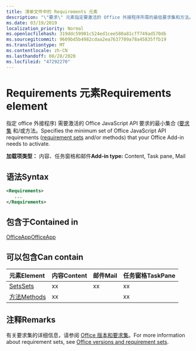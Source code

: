 ```yaml
---
title: 清单文件中的 Requirements 元素
description: "\"要求\" 元素指定要激活的 Office 外接程序所需的最低要求集和方法。"
ms.date: 03/19/2019
localization_priority: Normal
ms.openlocfilehash: 319ddc59901c524ed1cee580a81cff749ad570db
ms.sourcegitcommit: 9609bd5b4982cdaa2ea7637709a78a45835ffb19
ms.translationtype: MT
ms.contentlocale: zh-CN
ms.lasthandoff: 08/28/2020
ms.locfileid: "47292270"
---
```

# <a name="requirements-element"></a><span data-ttu-id="35f2c-103">Requirements 元素</span><span class="sxs-lookup"><span data-stu-id="35f2c-103">Requirements element</span></span>

<span data-ttu-id="35f2c-104">指定 office 外接程序) 需要激活的 Office JavaScript API 要求的最小集合 ([要求集](../../develop/office-versions-and-requirement-sets.md#specify-office-applications-and-requirement-sets) 和/或方法。</span><span class="sxs-lookup"><span data-stu-id="35f2c-104">Specifies the minimum set of Office JavaScript API requirements ([requirement sets](../../develop/office-versions-and-requirement-sets.md#specify-office-applications-and-requirement-sets) and/or methods) that your Office Add-in needs to activate.</span></span>

<span data-ttu-id="35f2c-105">**加载项类型：** 内容、任务窗格和邮件</span><span class="sxs-lookup"><span data-stu-id="35f2c-105">**Add-in type:** Content, Task pane, Mail</span></span>

## <a name="syntax"></a><span data-ttu-id="35f2c-106">语法</span><span class="sxs-lookup"><span data-stu-id="35f2c-106">Syntax</span></span>

```XML
<Requirements>
   ...
</Requirements>
```

## <a name="contained-in"></a><span data-ttu-id="35f2c-107">包含于</span><span class="sxs-lookup"><span data-stu-id="35f2c-107">Contained in</span></span>

[<span data-ttu-id="35f2c-108">OfficeApp</span><span class="sxs-lookup"><span data-stu-id="35f2c-108">OfficeApp</span></span>](officeapp.md)

## <a name="can-contain"></a><span data-ttu-id="35f2c-109">可以包含</span><span class="sxs-lookup"><span data-stu-id="35f2c-109">Can contain</span></span>

|<span data-ttu-id="35f2c-110">元素</span><span class="sxs-lookup"><span data-stu-id="35f2c-110">Element</span></span>|<span data-ttu-id="35f2c-111">内容</span><span class="sxs-lookup"><span data-stu-id="35f2c-111">Content</span></span>|<span data-ttu-id="35f2c-112">邮件</span><span class="sxs-lookup"><span data-stu-id="35f2c-112">Mail</span></span>|<span data-ttu-id="35f2c-113">任务窗格</span><span class="sxs-lookup"><span data-stu-id="35f2c-113">TaskPane</span></span>|
|:-----|:-----|:-----|:-----|
|[<span data-ttu-id="35f2c-114">Sets</span><span class="sxs-lookup"><span data-stu-id="35f2c-114">Sets</span></span>](sets.md)|<span data-ttu-id="35f2c-115">x</span><span class="sxs-lookup"><span data-stu-id="35f2c-115">x</span></span>|<span data-ttu-id="35f2c-116">x</span><span class="sxs-lookup"><span data-stu-id="35f2c-116">x</span></span>|<span data-ttu-id="35f2c-117">x</span><span class="sxs-lookup"><span data-stu-id="35f2c-117">x</span></span>|
|[<span data-ttu-id="35f2c-118">方法</span><span class="sxs-lookup"><span data-stu-id="35f2c-118">Methods</span></span>](methods.md)|<span data-ttu-id="35f2c-119">x</span><span class="sxs-lookup"><span data-stu-id="35f2c-119">x</span></span>||<span data-ttu-id="35f2c-120">x</span><span class="sxs-lookup"><span data-stu-id="35f2c-120">x</span></span>|

## <a name="remarks"></a><span data-ttu-id="35f2c-121">注释</span><span class="sxs-lookup"><span data-stu-id="35f2c-121">Remarks</span></span>

<span data-ttu-id="35f2c-122">有关要求集的详细信息，请参阅 [Office 版本和要求集](../../develop/office-versions-and-requirement-sets.md)。</span><span class="sxs-lookup"><span data-stu-id="35f2c-122">For more information about requirement sets, see [Office versions and requirement sets](../../develop/office-versions-and-requirement-sets.md).</span></span>
